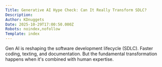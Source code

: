 ```yaml
---
Title: Generative AI Hype Check: Can It Really Transform SDLC?
Description: 
Author: KDnuggets
Date: 2025-10-29T17:00:50.000Z
Robots: noindex,nofollow
Template: index
---
```

Gen AI is reshaping the software development lifecycle (SDLC). Faster coding, texting, and documentation. But the fundamental transformation happens when it's combined with human expertise.